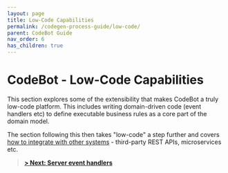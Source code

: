 ```yaml
---
layout: page
title: Low-Code Capabilities
permalink: /codegen-process-guide/low-code/
parent: CodeBot Guide
nav_order: 6
has_children: true
---
```


# CodeBot - Low-Code Capabilities

This section explores some of the extensibility that makes CodeBot a truly low-code platform. This includes writing domain-driven code (event handlers etc) to define executable business rules as a core part of the domain model.

The section following this then takes "low-code" a step further and covers [how to integrate with other systems](../system-integration/) - third-party REST APIs, microservices etc.

> **[> Next: Server event handlers](event-handlers)**
